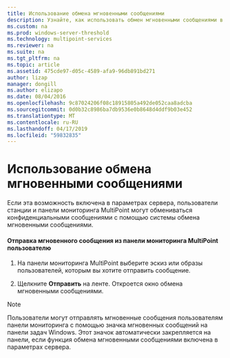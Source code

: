 ```yaml
---
title: Использование обмена мгновенными сообщениями
description: Узнайте, как использовать обмен мгновенными сообщениями в службах MultiPoint
ms.custom: na
ms.prod: windows-server-threshold
ms.technology: multipoint-services
ms.reviewer: na
ms.suite: na
ms.tgt_pltfrm: na
ms.topic: article
ms.assetid: 475cde97-d05c-4589-afa9-96db891bd271
author: lizap
manager: dongill
ms.author: elizapo
ms.date: 08/04/2016
ms.openlocfilehash: 9c87024206f08c18915805a492de052caa8adcba
ms.sourcegitcommit: 0d0b32c8986ba7db9536e0b8648d4ddf9b03e452
ms.translationtype: MT
ms.contentlocale: ru-RU
ms.lasthandoff: 04/17/2019
ms.locfileid: "59832835"
---
```

# <a name="use-im"></a>Использование обмена мгновенными сообщениями
Если эта возможность включена в параметрах сервера, пользователи станции и панели мониторинга MultiPoint могут обмениваться конфиденциальными сообщениями с помощью системы обмена мгновенными сообщениями.
  
#### <a name="to-send-a-chat-message-from-the-multipoint-dashboard-to-a-user"></a>Отправка мгновенного сообщения из панели мониторинга MultiPoint пользователю  
  
1.  На панели мониторинга MultiPoint выберите эскиз или образы пользователей, которым вы хотите отправить сообщение.  
  
2.  Щелкните **Отправить** на ленте. Откроется окно обмена мгновенными сообщениями.  

> [!NOTE] 
> Пользователи могут отправлять мгновенные сообщения пользователям панели мониторинга с помощью значка мгновенных сообщений на панели задач Windows. Этот значок автоматически закрепляется на панели, если функция обмена мгновенными сообщениями включена в параметрах сервера.